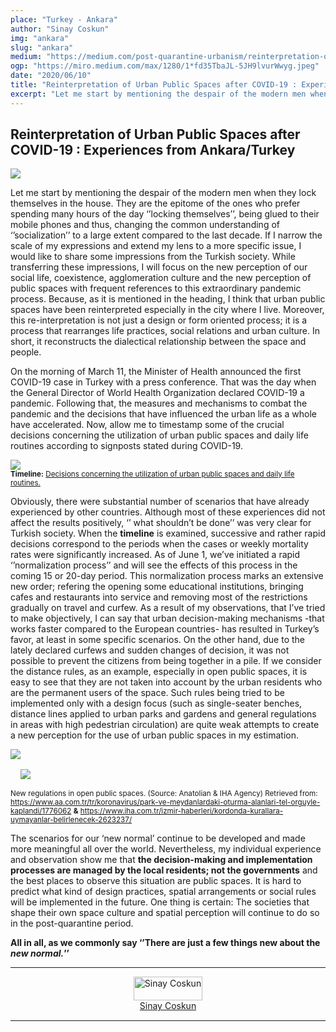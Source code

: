 ```yaml
---
place: "Turkey - Ankara"
author: "Sinay Coskun"
img: "ankara"
slug: "ankara"
medium: "https://medium.com/post-quarantine-urbanism/reinterpretation-of-urban-public-spaces-after-covid-19-experiences-from-ankara-turkey-79fc6cb7b2dc"
ogp: "https://miro.medium.com/max/1280/1*fd35TbaJL-5JH9lvurWwyg.jpeg"
date: "2020/06/10"
title: "Reinterpretation of Urban Public Spaces after COVID-19 : Experiences from Ankara/Turkey"
excerpt: "Let me start by mentioning the despair of the modern men when they lock themselves in the house. They are the epitome of the ones who prefer spending many hours of the day ‘’locking themselves’’..."  
---
```


Reinterpretation of Urban Public Spaces after COVID-19 : Experiences from Ankara/Turkey
---------------------------------------------------------------------------------------

<img class="s t u gp ai" src="https://miro.medium.com/max/1400/1*7GSw__qbe5uG3EpPW3bBnw.jpeg"/>

Let me start by mentioning the despair of the modern men when they lock themselves in the house. They are the epitome of the ones who prefer spending many hours of the day ‘’locking themselves’’, being glued to their mobile phones and thus, changing the common understanding of ‘’socialization’’ to a large extent compared to the last decade. If I narrow the scale of my expressions and extend my lens to a more specific issue, I would like to share some impressions from the Turkish society. While transferring these impressions, I will focus on the new perception of our social life, coexistence, agglomeration culture and the new perception of public spaces with frequent references to this extraordinary pandemic process. Because, as it is mentioned in the heading, I think that urban public spaces have been reinterpreted especially in the city where I live. Moreover, this re-interpretation is not just a design or form oriented process; it is a process that rearranges life practices, social relations and urban culture. In short, it reconstructs the dialectical relationship between the space and people.

On the morning of March 11, the Minister of Health announced the first COVID-19 case in Turkey with a press conference. That was the day when the General Director of World Health Organization declared COVID-19 a pandemic. Following that, the measures and mechanisms to combat the pandemic and the decisions that have influenced the urban life as a whole have accelerated. Now, allow me to timestamp some of the crucial decisions concerning the utilization of urban public spaces and daily life routines according to signposts stated during COVID-19.

<div style="display:flex">
<img class="s t u gp ai" src="https://miro.medium.com/max/1400/1*Lf5fDSwBC4Qe8K42YOACLQ.jpeg"/>
</div>
<small><strong>Timeline:</strong> <a href="https://www.bbc.com/turkce/haberler-turkiye-52899914">Decisions concerning the utilization of urban public spaces and daily life routines.</a></small>

Obviously, there were substantial number of scenarios that have already experienced by other countries. Although most of these experiences did not affect the results positively, ‘’ what shouldn’t be done’’ was very clear for Turkish society. When the **timeline** is examined, successive and rather rapid decisions correspond to the periods when the cases or weekly mortality rates were significantly increased. As of June 1, we’ve initiated a rapid ‘’normalization process’’ and will see the effects of this process in the coming 15 or 20-day period. This normalization process marks an extensive new order; refering the opening some educational institutions, bringing cafes and restaurants into service and removing most of the restrictions gradually on travel and curfew. As a result of my observations, that I’ve tried to make objectively, I can say that urban decision-making mechanisms -that works faster compared to the European countries- has resulted in Turkey’s favor, at least in some specific scenarios. On the other hand, due to the lately declared curfews and sudden changes of decision, it was not possible to prevent the citizens from being together in a pile. If we consider the distance rules, as an example, especially in open public spaces, it is easy to see that they are not taken into account by the urban residents who are the permanent users of the space. Such rules being tried to be implemented only with a design focus (such as single-seater benches, distance lines applied to urban parks and gardens and general regulations in areas with high pedestrian circulation) are quite weak attempts to create a new perception for the use of urban public spaces in my estimation.


<div style="display: flex; flex-direction: column;">
<img class="s t u gp ai" src="https://miro.medium.com/max/1280/1*fd35TbaJL-5JH9lvurWwyg.jpeg"/>
<img class="s t u gp ai" src="https://miro.medium.com/max/634/1*iK7_4s1H9mx7KfyleA8zKA.jpeg" style="object-fit: contain; margin: 1rem"/>
</div>
<small>New regulations in open public spaces. (Source: Anatolian & IHA Agency) Retrieved from: <a href="https://www.aa.com.tr/tr/koronavirus/park-ve-meydanlardaki-oturma-alanlari-tel-orguyle-kaplandi/1776062">https://www.aa.com.tr/tr/koronavirus/park-ve-meydanlardaki-oturma-alanlari-tel-orguyle-kaplandi/1776062</a> <strong>&</strong> <a href="https://www.iha.com.tr/izmir-haberleri/kordonda-kurallara-uymayanlar-belirlenecek-2623237/">https://www.iha.com.tr/izmir-haberleri/kordonda-kurallara-uymayanlar-belirlenecek-2623237/</a></small>

The scenarios for our ‘new normal’ continue to be developed and made more meaningful all over the world. Nevertheless, my individual experience and observation show me that **the decision-making and implementation processes are managed by the local residents; not the governments** and the best places to observe this situation are public spaces. It is hard to predict what kind of design practices, spatial arrangements or social rules will be implemented in the future. One thing is certain: The societies that shape their own space culture and spatial perception will continue to do so in the post-quarantine period.

**All in all, as we commonly say ‘’There are just a few things new about the _new normal._’’**

---

<div style="display: flex; margin-bottom: 2rem">
    <div style="margin: 0 auto; text-align: center">
        <img style="width:100%" alt="Sinay Coskun" src="https://miro.medium.com/fit/c/96/96/1*-EEA64y8aT2jniZUo7oqnw.jpeg"><br/>
        <a href="https://medium.com/@sinayycoskun?source=post_page-----79fc6cb7b2dc----------------------">Sinay Coskun</a>
    </div>
</div>

---